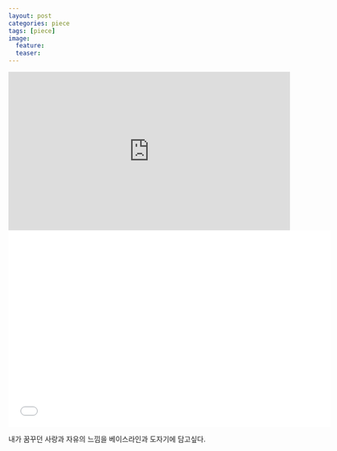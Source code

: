 ```yaml
---
layout: post
categories: piece
tags: [piece]
image:
  feature:
  teaser:
---
```


<iframe width="560" height="315" src="https://www.youtube.com/embed/VJejjOOR4IU" frameborder="0" allowfullscreen></iframe>

<div class="embed-container">    <iframe title="YouTube video player" width="640" height="390" src="//www.youtube.com/embed/8cfpQdPY2pM" frameborder="0" allowfullscreen=""></iframe></div>

내가 꿈꾸던 사랑과 자유의 느낌을 베이스라인과 도자기에 담고싶다.
